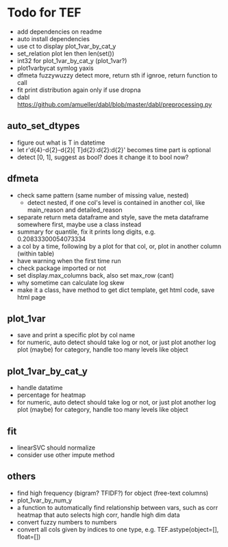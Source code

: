 # Todo for TEF

- add dependencies on readme
- auto install dependencies
- use ct to display plot_1var_by_cat_y
- set_relation plot len then len(set())
- int32 for plot_1var_by_cat_y (plot_1var?)
- plot1varbycat symlog yaxis
- dfmeta fuzzywuzzy detect more, return sth if ignroe, return function to call
- fit print distribution again only if use dropna
- dabl https://github.com/amueller/dabl/blob/master/dabl/preprocessing.py

## auto_set_dtypes

- figure out what is T in datetime
- let r'd{4}-d{2}-d{2}[ T]d{2}:d{2}:d{2}' becomes time part is optional
- detect [0, 1], suggest as bool? does it change it to bool now?



## dfmeta

- check same pattern (same number of missing value, nested)
  - detect nested, if one col's level is contained in another col, like main_reason and detailed_reason
- separate return meta dataframe and style, save the meta dataframe somewhere first, maybe use a class instead
- summary for quantile, fix it prints long digits, e.g. 0.20833300054073334
- a col by a time, following by a plot for that col, or, plot in another column (within table)
- have warning when the first time run
- check package imported or not
- set display.max_columns back, also set max_row (cant)
- why sometime can calculate log skew
- make it a class, have method to get dict template, get html code, save html page



## plot_1var

- save and print a specific plot by col name
- for numeric, auto detect should take log or not, or just plot another log plot
    (maybe) for category, handle too many levels like object



## plot_1var_by_cat_y

- handle datatime
- percentage for heatmap
- for numeric, auto detect should take log or not, or just plot another log plot
    (maybe) for category, handle too many levels like object



## fit

- linearSVC should normalize
- consider use other impute method



## others

- find high frequency (bigram? TFIDF?) for object (free-text columns)
- plot_1var_by_num_y
- a function to automatically find relationship between vars, such as corr heatmap that auto selects high corr, handle high dim data
- convert fuzzy numbers to numbers
- convert all cols given by indices to one type, e.g. TEF.astype(object=[], float=[])